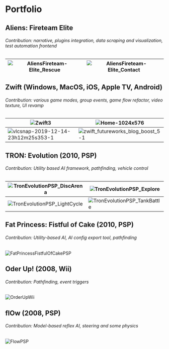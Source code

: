# Portfolio

## Aliens: Fireteam Elite
###### Contribution: narrative, plugins integration, data scraping and visualization, test automation frontend
| ![AliensFireteam-Elite_Rescue](https://github.com/user-attachments/assets/d93c4f1c-d0aa-4038-ab3d-364eb57027f1) | ![AliensFireteam-Elite_Contact](https://github.com/user-attachments/assets/b0e8cfdc-c9f6-4690-b199-4c2da88bd06a) |
| --- | --- |

## Zwift (Windows, MacOS, iOS, Apple TV, Android)
###### Contribution: various game modes, group events, game flow refactor, video texture, UI revamp
<!--![Zwift_BoostMode_Jumbotron](https://user-images.githubusercontent.com/84008913/224517585-d6218205-71c6-463d-9bc7-2be86d5db534.png)-->

| ![Zwift3](https://github.com/swe-rjuang/Resume-Portfolio/assets/84008913/476a2445-b2a8-4f7a-be44-32d91d5f56e5) | ![Home-1024x576](https://github.com/user-attachments/assets/e1707ab4-51b8-48db-a290-0d61354dc363) |
| --- | --- |
| ![vlcsnap-2019-12-14-23h12m25s353-1](https://github.com/user-attachments/assets/c3063bbe-5a1d-4a1d-84ee-6cf0c28ac55e) | ![zwift_futureworks_blog_boost_5-1](https://github.com/user-attachments/assets/00a55aa9-e230-4968-98c4-236806b98667) |


## TRON: Evolution (2010, PSP)
###### Contribution: Utility based AI framework, pathfinding, vehicle control
| ![TronEvolutionPSP_DiscArena](https://user-images.githubusercontent.com/84008913/224517564-1fe05091-db9e-4a9b-a566-8fb4cba17d4c.png) | ![TronEvolutionPSP_Explore](https://user-images.githubusercontent.com/84008913/224517565-aa63a1f8-74ce-4d65-a8c3-4a710ed2b74e.png) |
| --- | --- |
| ![TronEvolutionPSP_LightCycle](https://user-images.githubusercontent.com/84008913/224517567-5f0ff01a-afd0-489b-ad79-6cef5d5f7d4e.png) | ![TronEvolutionPSP_TankBattle](https://user-images.githubusercontent.com/84008913/224517568-dfe33c21-7c1b-43eb-88c1-600a469de58d.png) |

## Fat Princess: Fistful of Cake (2010, PSP)
###### Contribution: Utility-based AI, AI config export tool, pathfinding
![FatPrincessFistfulOfCakePSP](https://user-images.githubusercontent.com/84008913/224517579-e7ee7c46-ccad-4141-9861-8c1e07788e93.png)

## Oder Up! (2008, Wii)
###### Contribution: Pathfinding, event triggers
![OrderUpWii](https://user-images.githubusercontent.com/84008913/224517575-3b7001e5-8560-4476-81b5-0e48cce0b494.png)

## flOw (2008, PSP)
###### Contribution: Model-based reflex AI, steering and some physics
![FlowPSP](https://user-images.githubusercontent.com/84008913/224517580-8aaedc29-5bfe-4906-8350-19bfba21ed7a.png)

<!--
## JumpStart World (PC, Mac)
###### Contribution: IPC plug-in, mini games, particle effect, pathfinding
![JumpStartWorld](https://user-images.githubusercontent.com/84008913/224517581-73a3bead-6a60-48e1-8522-f40d491307c2.png)
-->
